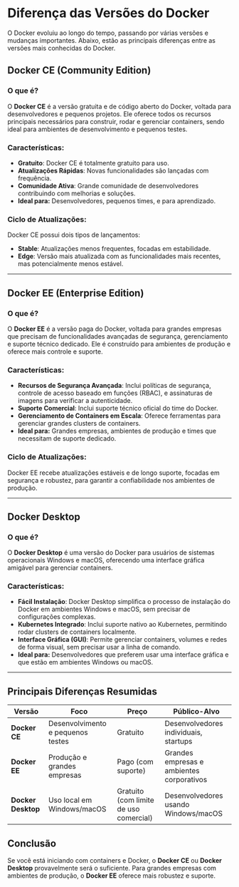 # Diferença das Versões do Docker

O Docker evoluiu ao longo do tempo, passando por várias versões e mudanças importantes. Abaixo, estão as principais diferenças entre as versões mais conhecidas do Docker.

## Docker CE (Community Edition)

### O que é?
O **Docker CE** é a versão gratuita e de código aberto do Docker, voltada para desenvolvedores e pequenos projetos. Ele oferece todos os recursos principais necessários para construir, rodar e gerenciar containers, sendo ideal para ambientes de desenvolvimento e pequenos testes.

### Características:
- **Gratuito**: Docker CE é totalmente gratuito para uso.
- **Atualizações Rápidas**: Novas funcionalidades são lançadas com frequência.
- **Comunidade Ativa**: Grande comunidade de desenvolvedores contribuindo com melhorias e soluções.
- **Ideal para:** Desenvolvedores, pequenos times, e para aprendizado.

### Ciclo de Atualizações:
Docker CE possui dois tipos de lançamentos:
- **Stable**: Atualizações menos frequentes, focadas em estabilidade.
- **Edge**: Versão mais atualizada com as funcionalidades mais recentes, mas potencialmente menos estável.

---

## Docker EE (Enterprise Edition)

### O que é?
O **Docker EE** é a versão paga do Docker, voltada para grandes empresas que precisam de funcionalidades avançadas de segurança, gerenciamento e suporte técnico dedicado. Ele é construído para ambientes de produção e oferece mais controle e suporte.

### Características:
- **Recursos de Segurança Avançada**: Inclui políticas de segurança, controle de acesso baseado em funções (RBAC), e assinaturas de imagens para verificar a autenticidade.
- **Suporte Comercial**: Inclui suporte técnico oficial do time do Docker.
- **Gerenciamento de Containers em Escala**: Oferece ferramentas para gerenciar grandes clusters de containers.
- **Ideal para:** Grandes empresas, ambientes de produção e times que necessitam de suporte dedicado.

### Ciclo de Atualizações:
Docker EE recebe atualizações estáveis e de longo suporte, focadas em segurança e robustez, para garantir a confiabilidade nos ambientes de produção.

---

## Docker Desktop

### O que é?
O **Docker Desktop** é uma versão do Docker para usuários de sistemas operacionais Windows e macOS, oferecendo uma interface gráfica amigável para gerenciar containers.

### Características:
- **Fácil Instalação**: Docker Desktop simplifica o processo de instalação do Docker em ambientes Windows e macOS, sem precisar de configurações complexas.
- **Kubernetes Integrado**: Inclui suporte nativo ao Kubernetes, permitindo rodar clusters de containers localmente.
- **Interface Gráfica (GUI)**: Permite gerenciar containers, volumes e redes de forma visual, sem precisar usar a linha de comando.
- **Ideal para:** Desenvolvedores que preferem usar uma interface gráfica e que estão em ambientes Windows ou macOS.

---

## Principais Diferenças Resumidas

| **Versão**        | **Foco**                          | **Preço**        | **Público-Alvo**                      |
|-------------------|-----------------------------------|------------------|---------------------------------------|
| **Docker CE**      | Desenvolvimento e pequenos testes | Gratuito         | Desenvolvedores individuais, startups |
| **Docker EE**      | Produção e grandes empresas       | Pago (com suporte) | Grandes empresas e ambientes corporativos |
| **Docker Desktop** | Uso local em Windows/macOS        | Gratuito (com limite de uso comercial) | Desenvolvedores usando Windows/macOS  |

## Conclusão
Se você está iniciando com containers e Docker, o **Docker CE** ou **Docker Desktop** provavelmente será o suficiente. Para grandes empresas com ambientes de produção, o **Docker EE** oferece mais robustez e suporte.
